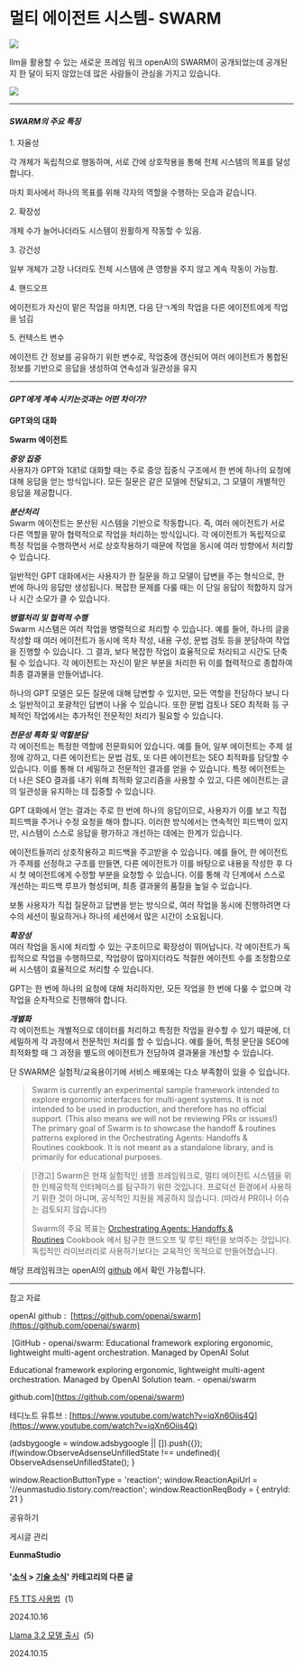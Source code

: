 
# 멀티 에이전트 시스템- SWARM

![](https://blog.kakaocdn.net/dn/W32dp/btsKccvFDdd/v7HckO0h8YWRc5lcGIJV8k/img.png)

llm을 활용할 수 있는 새로운 프레임 워크 openAI의 SWARM이 공개되었는데 공개된지 한 달이 되지 않았는데 많은 사람들이 관심을 가지고 있습니다.

![](https://blog.kakaocdn.net/dn/Nm4Th/btsKdoBWXiG/iWQVMMKnB8SEblsUitoGBk/img.png)

* * *

#### _**SWARM의 주요 특징**_

1\. 자율성

각 개체가 독립적으로 행동하며, 서로 간에 상호작용을 통해 전체 시스템의 목표를 달성합니다.

마치 회사에서 하나의 목표를 위해 각자의 역할을 수행하는 모습과 같습니다.

2\. 확장성

개체 수가 늘어나더라도 시스템이 원활하게 작동할 수 있음.

3\. 강건성

일부 개체가 고장 나더라도 전체 시스템에 큰 영향을 주지 않고 계속 작동이 가능함.

4\. 핸드오프

에이전트가 자신이 맡은 작업을 마치면, 다음 단ㄱ계의 작업을 다른 에이전트에게 작업을 넘김

5\. 컨텍스트 변수

에이전트 간 정보를 공유하기 위한 변수로, 작업중에 갱신되어 여러 에이전트가 통합된 정보를 기반으로 응답을 생성하여 연속성과 일관성을 유지

* * *

#### _**GPT에게 계속 시키는것과는 어떤 차이가?**_

**GPT와의 대화**

**Swarm 에이전트**

_**중앙 집중**_  
사용자가 GPT와 1대1로 대화할 때는 주로 중앙 집중식 구조에서 한 번에 하나의 요청에 대해 응답을 얻는 방식입니다. 모든 질문은 같은 모델에 전달되고, 그 모델이 개별적인 응답을 제공합니다.

_**분산처리**_  
Swarm 에이전트는 분산된 시스템을 기반으로 작동합니다. 즉, 여러 에이전트가 서로 다른 역할을 맡아 협력적으로 작업을 처리하는 방식입니다. 각 에이전트가 독립적으로 특정 작업을 수행하면서 서로 상호작용하기 때문에 작업을 동시에 여러 방향에서 처리할 수 있습니다.

일반적인 GPT 대화에서는 사용자가 한 질문을 하고 모델이 답변을 주는 형식으로, 한 번에 하나의 응답만 생성됩니다. 복잡한 문제를 다룰 때는 이 단일 응답이 적합하지 않거나 시간 소모가 클 수 있습니다.

_**병렬처리 및 협력적 수행**_  
Swarm 시스템은 여러 작업을 병렬적으로 처리할 수 있습니다. 예를 들어, 하나의 글을 작성할 때 여러 에이전트가 동시에 목차 작성, 내용 구성, 문법 검토 등을 분담하여 작업을 진행할 수 있습니다. 그 결과, 보다 복잡한 작업이 효율적으로 처리되고 시간도 단축될 수 있습니다. 각 에이전트는 자신이 맡은 부분을 처리한 뒤 이를 협력적으로 종합하여 최종 결과물을 만들어냅니다.

하나의 GPT 모델은 모든 질문에 대해 답변할 수 있지만, 모든 역할을 전담하다 보니 다소 일반적이고 포괄적인 답변이 나올 수 있습니다. 또한 문법 검토나 SEO 최적화 등 구체적인 작업에서는 추가적인 전문적인 처리가 필요할 수 있습니다.

_**전문성 특화 및 역할분담**_  
각 에이전트는 특정한 역할에 전문화되어 있습니다. 예를 들어, 일부 에이전트는 주제 설정에 강하고, 다른 에이전트는 문법 검토, 또 다른 에이전트는 SEO 최적화를 담당할 수 있습니다. 이를 통해 더 세밀하고 전문적인 결과를 얻을 수 있습니다. 특정 에이전트는 더 나은 SEO 결과를 내기 위해 최적화 알고리즘을 사용할 수 있고, 다른 에이전트는 글의 일관성을 유지하는 데 집중할 수 있습니다.

GPT 대화에서 얻는 결과는 주로 한 번에 하나의 응답이므로, 사용자가 이를 보고 직접 피드백을 주거나 수정 요청을 해야 합니다. 이러한 방식에서는 연속적인 피드백이 있지만, 시스템이 스스로 응답을 평가하고 개선하는 데에는 한계가 있습니다.

에이전트들끼리 상호작용하고 피드백을 주고받을 수 있습니다. 예를 들어, 한 에이전트가 주제를 선정하고 구조를 만들면, 다른 에이전트가 이를 바탕으로 내용을 작성한 후 다시 첫 에이전트에게 수정할 부분을 요청할 수 있습니다. 이를 통해 각 단계에서 스스로 개선하는 피드백 루프가 형성되며, 최종 결과물의 품질을 높일 수 있습니다.

보통 사용자가 직접 질문하고 답변을 받는 방식으로, 여러 작업을 동시에 진행하려면 다수의 세션이 필요하거나 하나의 세션에서 많은 시간이 소요됩니다.

_**확장성**_  
여러 작업을 동시에 처리할 수 있는 구조이므로 확장성이 뛰어납니다. 각 에이전트가 독립적으로 작업을 수행하므로, 작업량이 많아지더라도 적절한 에이전트 수를 조정함으로써 시스템이 효율적으로 처리할 수 있습니다.

GPT는 한 번에 하나의 요청에 대해 처리하지만, 모든 작업을 한 번에 다룰 수 없으며 각 작업을 순차적으로 진행해야 합니다.

_**개별화**_  
각 에이전트는 개별적으로 데이터를 처리하고 특정한 작업을 완수할 수 있기 때문에, 더 세밀하게 각 과정에서 전문적인 처리를 할 수 있습니다. 예를 들어, 특정 문단을 SEO에 최적화할 때 그 과정을 별도의 에이전트가 전담하여 결과물을 개선할 수 있습니다.

단 SWARM은 실험적/교육용이기에 서비스 배포에는 다소 부족함이 있을 수 있습니다.

> Swarm is currently an experimental sample framework intended to explore ergonomic interfaces for multi-agent systems. It is not intended to be used in production, and therefore has no official support. (This also means we will not be reviewing PRs or issues!)  
> The primary goal of Swarm is to showcase the handoff & routines patterns explored in the Orchestrating Agents: Handoffs & Routines cookbook. It is not meant as a standalone library, and is primarily for educational purposes.

> \[!경고\] Swarm은 현재 실험적인 샘플 프레임워크로, 멀티 에이전트 시스템을 위한 인체공학적 인터페이스를 탐구하기 위한 것입니다. 프로덕션 환경에서 사용하기 위한 것이 아니며, 공식적인 지원을 제공하지 않습니다. (따라서 PR이나 이슈는 검토되지 않습니다!)
> 
> Swarm의 주요 목표는 [Orchestrating Agents: Handoffs & Routines](https://cookbook.openai.com/examples/orchestrating_agents) Cookbook 에서 탐구한 핸드오프 및 루틴 패턴을 보여주는 것입니다. 독립적인 라이브러리로 사용하기보다는 교육적인 목적으로 만들어졌습니다.  
>   

해당 프레임워크는 openAI의 [github](https://github.com/openai/swarm) 에서 확인 가능합니다.

* * *

참고 자료

openAI github :  [https://github.com/openai/swarm](https://github.com/openai/swarm)

 [GitHub - openai/swarm: Educational framework exploring ergonomic, lightweight multi-agent orchestration. Managed by OpenAI Solut

Educational framework exploring ergonomic, lightweight multi-agent orchestration. Managed by OpenAI Solution team. - openai/swarm

github.com](https://github.com/openai/swarm)

테디노트 유튜브 : [https://www.youtube.com/watch?v=iqXn6Oiis4Q](https://www.youtube.com/watch?v=iqXn6Oiis4Q)

(adsbygoogle = window.adsbygoogle || \[\]).push({}); if(window.ObserveAdsenseUnfilledState !== undefined){ ObserveAdsenseUnfilledState(); }

window.ReactionButtonType = 'reaction'; window.ReactionApiUrl = '//eunmastudio.tistory.com/reaction'; window.ReactionReqBody = { entryId: 21 }

공유하기

게시글 관리

**EunmaStudio**

#### '[소식](/category/%EC%86%8C%EC%8B%9D) > [기술 소식](/category/%EC%86%8C%EC%8B%9D/%EA%B8%B0%EC%88%A0%20%EC%86%8C%EC%8B%9D)' 카테고리의 다른 글

[F5 TTS 사용법](/19)  (1)

2024.10.16

[Llama 3.2 모델 출시](/18)  (5)

2024.10.15
            